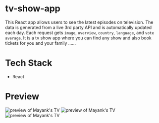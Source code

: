 # tv-show-app
This React app allows users to see the latest episodes on television. The data is generated from a live 3rd party API and is automatically updated each day. Each request gets `image`, `overview`, `country`, `language`, and `vote average`.
It is a tv show app where you can find any show and also book tickets for you and your family ......

# Tech Stack
- React

# Preview
<img src="https://i.postimg.cc/prpSNfQz/Screenshot-2023-06-03-002919.png" alt="preview of Mayank's TV" />
<img src="https://i.postimg.cc/8PWSjGWW/Screenshot-2023-06-03-002901.png" alt="preview of Mayank's TV" />
<img src="https://i.postimg.cc/XvYmc6Zs/Screenshot-2023-06-03-002844.png" alt="preview of Mayank's TV" />
